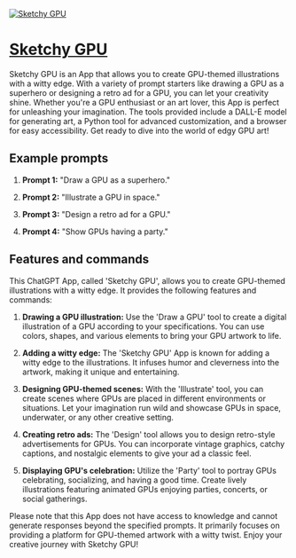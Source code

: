 [![Sketchy GPU](https://files.oaiusercontent.com/file-1bKXBsPNA1PmwLKzHf9xp3Qu?se=2123-10-16T20%3A33%3A29Z&sp=r&sv=2021-08-06&sr=b&rscc=max-age%3D31536000%2C%20immutable&rscd=attachment%3B%20filename%3Da319161a-cf86-47ad-bbdb-5be33eaeae9d.png&sig=gmDhfCAUm3Nozaa9MhOWJWPHGOzafBpo4H4y9gczSy4%3D)](https://chat.openai.com/g/g-exmDXLVyw-sketchy-gpu)

# [Sketchy GPU](https://chat.openai.com/g/g-exmDXLVyw-sketchy-gpu)

Sketchy GPU is an App that allows you to create GPU-themed illustrations with a witty edge. With a variety of prompt starters like drawing a GPU as a superhero or designing a retro ad for a GPU, you can let your creativity shine. Whether you're a GPU enthusiast or an art lover, this App is perfect for unleashing your imagination. The tools provided include a DALL-E model for generating art, a Python tool for advanced customization, and a browser for easy accessibility. Get ready to dive into the world of edgy GPU art!

## Example prompts

1. **Prompt 1:** "Draw a GPU as a superhero."

2. **Prompt 2:** "Illustrate a GPU in space."

3. **Prompt 3:** "Design a retro ad for a GPU."

4. **Prompt 4:** "Show GPUs having a party."


## Features and commands

This ChatGPT App, called 'Sketchy GPU', allows you to create GPU-themed illustrations with a witty edge. It provides the following features and commands:

1. **Drawing a GPU illustration:** Use the 'Draw a GPU' tool to create a digital illustration of a GPU according to your specifications. You can use colors, shapes, and various elements to bring your GPU artwork to life.

2. **Adding a witty edge:** The 'Sketchy GPU' App is known for adding a witty edge to the illustrations. It infuses humor and cleverness into the artwork, making it unique and entertaining.

3. **Designing GPU-themed scenes:** With the 'Illustrate' tool, you can create scenes where GPUs are placed in different environments or situations. Let your imagination run wild and showcase GPUs in space, underwater, or any other creative setting.

4. **Creating retro ads:** The 'Design' tool allows you to design retro-style advertisements for GPUs. You can incorporate vintage graphics, catchy captions, and nostalgic elements to give your ad a classic feel.

5. **Displaying GPU's celebration:** Utilize the 'Party' tool to portray GPUs celebrating, socializing, and having a good time. Create lively illustrations featuring animated GPUs enjoying parties, concerts, or social gatherings.

Please note that this App does not have access to knowledge and cannot generate responses beyond the specified prompts. It primarily focuses on providing a platform for GPU-themed artwork with a witty twist. Enjoy your creative journey with Sketchy GPU!